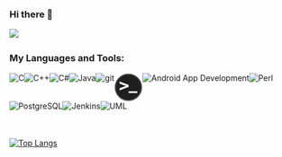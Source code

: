 ### Hi there 👋

![](https://i.imgur.com/xxWsnff.gif)

<!--
**Sabo2k/sabo2k** is a ✨ _special_ ✨ repository because its `README.md` (this file) appears on your GitHub profile.
-->
### My Languages and Tools:

<img align= "left" title="C" alt="C" img src="https://cdn.iconscout.com/icon/free/png-512/c-programming-569564.png" height="50">
<img align="left" title="C++" alt="C++" img src="https://cdn.jsdelivr.net/npm/programming-languages-logos/src/cpp/cpp.png" height="50">
<img align="left" title="C#" alt="C#" img src="https://seeklogo.com/images/C/c-sharp-c-logo-02F17714BA-seeklogo.com.png" height="50">
<img align="left" title="Java" alt="Java" img src="https://cdn.jsdelivr.net/npm/programming-languages-logos/src/java/java.png" height="50">
<img align="left" title="git" alt="git" img src="https://upload.wikimedia.org/wikipedia/commons/thumb/3/3f/Git_icon.svg/97px-Git_icon.svg.png" height="50">
<img align="left" title="Unix/Shell" alt="Shell" img src="https://raw.githubusercontent.com/github/explore/80688e429a7d4ef2fca1e82350fe8e3517d3494d/topics/terminal/terminal.png" height="50">
<img align="left" title="Android Studio" alt="Android App Development" img src="https://www.linux-magazin.de/wp-content/uploads/2020/10/image9.png" height="50">
<img align="left" title="Perl" alt="Perl" img src="https://cdn.freebiesupply.com/logos/large/2x/perl-logo-png-transparent.png" height="50">
<img align="left" title="PostgreSQL" alt="PostgreSQL" img src="https://upload.wikimedia.org/wikipedia/commons/thumb/2/29/Postgresql_elephant.svg/1200px-Postgresql_elephant.svg.png" height="50">
<img align="left" title="Jenkins" alt="Jenkins" img src="https://coralogix.com/wp-content/uploads/2020/12/jenkins.png" height="50">
<img align="left" title="UML" alt="UML" img src="https://upload.wikimedia.org/wikipedia/commons/thumb/d/d5/UML_logo.svg/600px-UML_logo.svg.png" height="50">

<br />
<br />
<br />
<br />
<br />
<br />

[![Top Langs](https://github-readme-stats.vercel.app/api/top-langs/?username=sabo2k&layout=compact&theme=dark&&langs_count=5&&bg_color=000000&&title_color=c9d0d4)](https://github.com/anuraghazra/github-readme-stats)

<!--
<a href="https://github.com/sabo2k/github-readme-stats">
  <img align="left" src="https://github-readme-stats.vercel.app/api/top-langs/?username=sabo2k&theme=dark&&langs_count=10&&bg_color=000000" />
</a>
-->
